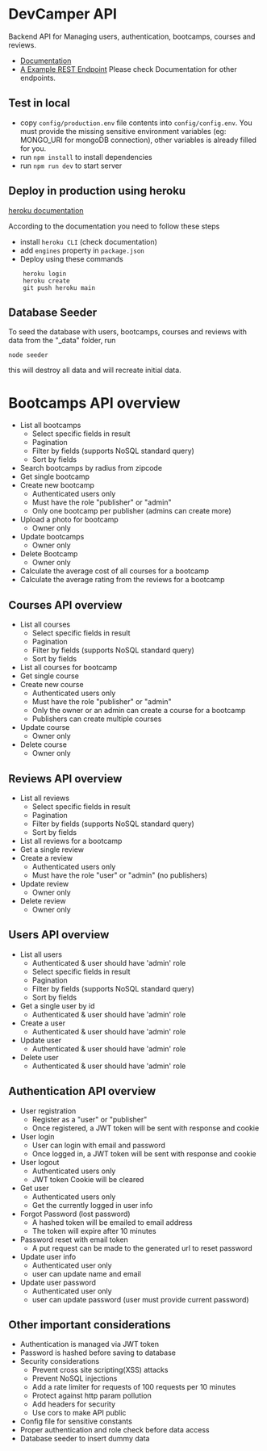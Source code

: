 # DevCamper API

Backend API for Managing users, authentication, bootcamps, courses and reviews.

- [Documentation](https://documenter.getpostman.com/view/5295552/Uzs6zPSy)
- [A Example REST Endpoint](https://devcamper-api59.herokuapp.com/api/v1/bootcamps) Please check Documentation for other endpoints.
## Test in local

- copy `config/production.env` file contents into `config/config.env`. You must provide the missing sensitive environment variables (eg: MONGO_URI for mongoDB connection), other variables is already filled for you.
- run `npm install` to install dependencies
- run `npm run dev` to start server


## Deploy in production using heroku

[heroku documentation](https://devcenter.heroku.com/articles/deploying-nodejs)

According to the documentation you need to follow these steps
- install `heroku CLI` (check documentation)
- add `engines` property in `package.json`
- Deploy using these commands
```
    heroku login
    heroku create
    git push heroku main
```

## Database Seeder

To seed the database with users, bootcamps, courses and reviews with data from the "\_data" folder, run

```
node seeder
```

this will destroy all data and will recreate initial data.


# Bootcamps API overview
- List all bootcamps
   * Select specific fields in result
   * Pagination
   * Filter by fields (supports NoSQL standard query)
   * Sort by fields
- Search bootcamps by radius from zipcode
- Get single bootcamp
- Create new bootcamp
  * Authenticated users only
  * Must have the role "publisher" or "admin"
  * Only one bootcamp per publisher (admins can create more)
- Upload a photo for bootcamp
  * Owner only
- Update bootcamps
  * Owner only
- Delete Bootcamp
  * Owner only
- Calculate the average cost of all courses for a bootcamp
- Calculate the average rating from the reviews for a bootcamp

## Courses API overview
- List all courses
   * Select specific fields in result
   * Pagination
   * Filter by fields (supports NoSQL standard query)
   * Sort by fields
- List all courses for bootcamp
- Get single course
- Create new course
  * Authenticated users only
  * Must have the role "publisher" or "admin"
  * Only the owner or an admin can create a course for a bootcamp
  * Publishers can create multiple courses
- Update course
  * Owner only
- Delete course
  * Owner only
  
## Reviews API overview
- List all reviews
   * Select specific fields in result
   * Pagination
   * Filter by fields (supports NoSQL standard query)
   * Sort by fields
- List all reviews for a bootcamp
- Get a single review
- Create a review
  * Authenticated users only
  * Must have the role "user" or "admin" (no publishers)
- Update review
  * Owner only
- Delete review
  * Owner only

## Users API overview
- List all users
   * Authenticated & user should have 'admin' role
   * Select specific fields in result
   * Pagination
   * Filter by fields (supports NoSQL standard query)
   * Sort by fields
- Get a single user by id
   * Authenticated & user should have 'admin' role
- Create a user
  * Authenticated & user should have 'admin' role
- Update user
  * Authenticated & user should have 'admin' role
- Delete user
  * Authenticated & user should have 'admin' role

## Authentication API overview
- User registration
  * Register as a "user" or "publisher"
  * Once registered, a JWT token will be sent with response and cookie
- User login
  * User can login with email and password
  * Once logged in, a JWT token will be sent with response and cookie
- User logout
  * Authenticated users only
  * JWT token Cookie will be cleared
- Get user
  * Authenticated users only
  * Get the currently logged in user info
- Forgot Password (lost password)
  * A hashed token will be emailed to email address
  * The token will expire after 10 minutes
- Password reset with email token
  * A put request can be made to the generated url to reset password
- Update user info
  * Authenticated user only
  * user can update name and email
- Update user password
  * Authenticated user only
  * user can update password (user must provide current password)

## Other important considerations
- Authentication is managed via JWT token
- Password is hashed before saving to database
- Security considerations
  * Prevent cross site scripting(XSS) attacks
  * Prevent NoSQL injections
  * Add a rate limiter for requests of 100 requests per 10 minutes
  * Protect against http param pollution
  * Add headers for security
  * Use cors to make API public
- Config file for sensitive constants
- Proper authentication and role check before data access
- Database seeder to insert dummy data